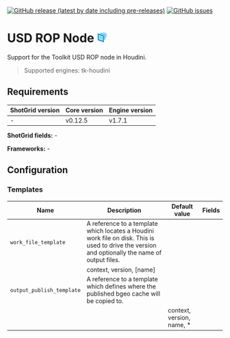 [![GitHub release (latest by date including pre-releases)](https://img.shields.io/github/v/release/nfa-vfxim/tk-houdini-usdrop?include_prereleases)](https://github.com/nfa-vfxim/tk-houdini-usdrop) 
[![GitHub issues](https://img.shields.io/github/issues/nfa-vfxim/tk-houdini-usdrop)](https://github.com/nfa-vfxim/tk-houdini-usdrop/issues) 


# USD ROP Node <img src="icon_256.png" alt="Icon" height="24"/>

Support for the Toolkit USD ROP node in Houdini.

> Supported engines: tk-houdini

## Requirements

| ShotGrid version | Core version | Engine version |
|------------------|--------------|----------------|
| -                | v0.12.5      | v1.7.1         |

**ShotGrid fields:** -

**Frameworks:** -

## Configuration

### Templates

| Name                      | Description                                                                                                                                      | Default value | Fields                    |
|---------------------------|--------------------------------------------------------------------------------------------------------------------------------------------------|---------------|---------------------------|
| `work_file_template`      | A reference to a template which locates a Houdini work file on disk. This is used to drive the version and optionally the name of output files.
 |               | context, version, [name]  |
| `output_publish_template` | A reference to a template which defines where the published bgeo cache will be copied to.
                                                       |               | context, version, name, * |



